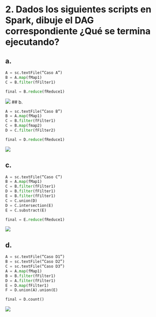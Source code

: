 # 2. Dados los siguientes scripts en Spark, dibuje el DAG correspondiente ¿Qué se termina ejecutando?

## a.
```python
A = sc.textFile(“Caso A”)
B = A.map(fMap1)
C = B.filter(fFilter1)

final = B.reduce(fReduce1)
```
<img src="./DAG/ej2a.png">
## b.

```python
A = sc.textFile(“Caso B”)
B = A.map(fMap1)
C = B.filter(fFilter1)
C = B.map(fmap2)
D = C.filter(fFilter2)

final = D.reduce(fReduce1)
```
<img src="./DAG/ej2b.png">

## c.
```python
A = sc.textFile(“Caso C”)
B = A.map(fMap1)
C = B.filter(fFilter1)
D = B.filter(fFilter1)
E = B.filter(fFilter1)
C = C.union(D)
D = C.intersection(E)
E = C.substract(E)

final = E.reduce(fReduce1)
```
<img src="./DAG/ej2c.png">

## d.
```python
A = sc.textFile(“Caso D1”)
B = sc.textFile(“Caso D2”)
C = sc.textFile(“Caso D3”)
A = A.map(fMap1)
B = B.filter(fFilter1)
D = A.filter(fFilter1)
E = D.map(fFilter1)
F = D.union(A).union(E)

final = D.count()
```

<img src="./DAG/ej2d.png">